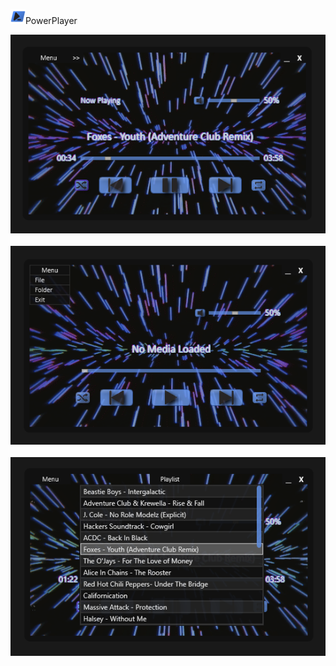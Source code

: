 ![Alt text](resources/Icon.png "PowerPlayer - A powershell MP3 player")PowerPlayer
<p align="center"><img src="https://github.com/illsk1lls/PowerPlayer/blob/main/.readme/player-screenshot.png?raw=true"><br><br>
<img src="https://github.com/illsk1lls/PowerPlayer/blob/main/.readme/player-screenshot-menu.png?raw=true"><br><br>
<img src="https://github.com/illsk1lls/PowerPlayer/blob/main/.readme/player-screenshot-playlist.png?raw=true"></p>
